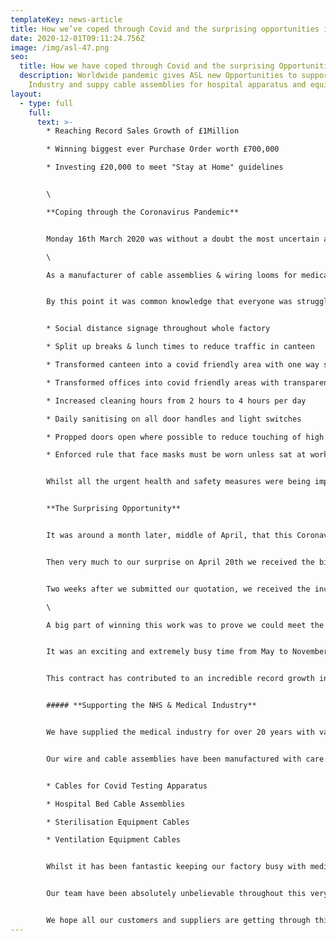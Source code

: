 ```yaml
---
templateKey: news-article
title: How we’ve coped through Covid and the surprising opportunities it has given us
date: 2020-12-01T09:11:24.756Z
image: /img/asl-47.png
seo:
  title: How we have coped through Covid and the surprising Opportunities
  description: Worldwide pandemic gives ASL new Opportunities to support Medical
    Industry and suppy cable assemblies for hospital apparatus and equipment
layout:
  - type: full
    full:
      text: >-
        * Reaching Record Sales Growth of £1Million

        * Winning biggest ever Purchase Order worth £700,000

        * Investing £20,000 to meet "Stay at Home" guidelines


        \

        **Coping through the Coronavirus Pandemic**


        Monday 16th March 2020 was without a doubt the most uncertain and worrying time for a lot of people and businesses after Boris Johnson instructed that we must "Stay at Home". \

        \

        As a manufacturer of cable assemblies & wiring looms for medical equipment, we were concerned about this instruction as we need to be in our factory so that we could continue delivering these products into the safety critical industries. After clarifying that our factory must remain open so that we could support the medical industry in such a crisis, we were not required to close the factory, however had to ensure immediate measures were in place for the health of safety of the team. 


        By this point it was common knowledge that everyone was struggling to get hold of hand sanitiser (and loo roll!), but we managed to get by with our own sanitisers before bulk stock arrived in the factory a week later. To ensure staff felt safe coming to work, we implemented the following measures;


        * Social distance signage throughout whole factory

        * Split up breaks & lunch times to reduce traffic in canteen

        * Transformed canteen into a covid friendly area with one way system and transparent screens on tables

        * Transformed offices into covid friendly areas with transparent screens 

        * Increased cleaning hours from 2 hours to 4 hours per day

        * Daily sanitising on all door handles and light switches

        * Propped doors open where possible to reduce touching of high traffic surfaces

        * Enforced rule that face masks must be worn unless sat at work bench/desk, or sat eating in the canteen (keeping 2m apart)


        Whilst all the urgent health and safety measures were being implemented, our IT department were hard at work ordering 20 new laptops to prepare us, not only for those staff who would start working from home, but also for those who may have to isolate at some point and require remote working access. This IT investment cost the company £20,000, which being an un-planned purchase wasn't in our budget, however the laptops have been a great success where staff now utilise them within the factory as a way of "hot-desking". 


        **The Surprising Opportunity**


        It was around a month later, middle of April, that this Coronavirus pandemic was starting to look more serious and we were worried that it was about to significantly affect our customers and therefore our business. Did we need to start putting a plan together on how we survive through this, keeping all our team in a job and still be able to pay bills and wages? It was the most worrying time we have ever faced.


        Then very much to our surprise on April 20th we received the biggest opportunity we have ever been given, a cable assembly contract worth £700,000. This was amazing news. It would not only guarantee to keep all our staff in a job, but we would actually have to recruit an additional 20 production operators! We jumped at the chance and did everything we could to offer the most competitive prices and the fastest turnaround as delivery was critical. The enquiry was from a UK customer who was under pressure and required the services of a UK supplier after experiencing delays on cable assembly deliveries from it's Indian factory, which had to close suddenly due to the coronavirus outbreak. 


        Two weeks after we submitted our quotation, we received the incredible news - we had won the contract and we were absolutely ecstatic! With no time to celebrate (well, all the pubs were shut anyway!) we got started on setting up production lines, training the team, recruiting more staff and getting all technical documentation in order. \

        \

        A big part of winning this work was to prove we could meet the urgent delivery schedule and we could do with our fast and flexible capability to create new production lines at very short notice, utilising our space shop floor capacity, resource in equipment.


        It was an exciting and extremely busy time from May to November fulfilling the contract - our factory had never been filled with so much energy and team were on their A game to make it a success. Every department and individual pulled together like clock work to make sure every part was made to exact specification and highest quality. We experienced a couple of bumps along the way, delays on tooling and shortages on free issue material, but overall the project was a huge success and more importantly the customer was thrilled with our performance throughout.


        This contract has contributed to an incredible record growth in sales of £1.2million.


        ##### **Supporting the NHS & Medical Industry**


        We have supplied the medical industry for over 20 years with various electrical [cable assemblies](/cable-assemblies) and [wiring looms](/wiring-loom) for apparatus and equipment. Since the outbreak of Coronavirus, we have been proud to support Medical manufacturers with urgent orders after they saw a rapid increase in demand. 


        Our wire and cable assemblies have been manufactured with care and delivered to equipment in hospitals all over the world.


        * Cables for Covid Testing Apparatus

        * Hospital Bed Cable Assemblies

        * Sterilisation Equipment Cables

        * Ventilation Equipment Cables


        Whilst it has been fantastic keeping our factory busy with medical demand and opportunities, we have certainly felt the pain for a handful of our customers who are in suffering industries, especially those in Aviation and Hospitality. 


        Our team have been absolutely unbelievable throughout this very difficult year, and have pulled together in a way which is absolutely admirable. Every single person has supported all the changes we've made, and really risen to the challenge during this rapid growth. 


        We hope all our customers and suppliers are getting through this challenging time and if there is anything we can do to help, please get in touch.
---
```

